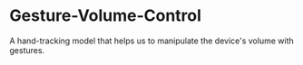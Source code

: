 # Gesture-Volume-Control
A hand-tracking model that helps us to manipulate the device's volume with gestures.
